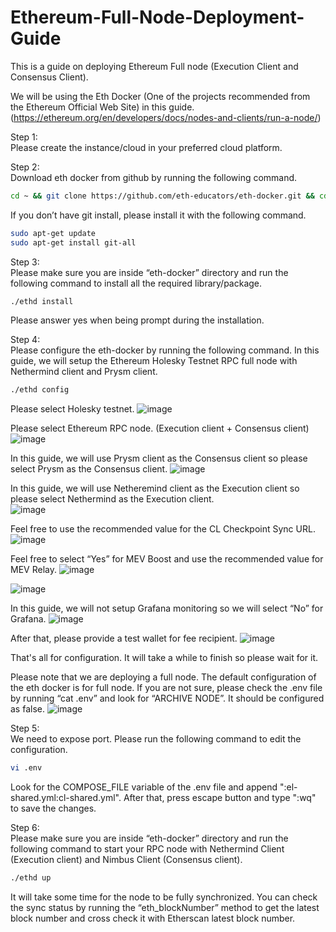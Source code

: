 # Ethereum-Full-Node-Deployment-Guide
This is a guide on deploying Ethereum Full node (Execution Client and Consensus Client). <br/>

We will be using the Eth Docker (One of the projects recommended from the Ethereum Official Web Site) in this guide. (https://ethereum.org/en/developers/docs/nodes-and-clients/run-a-node/) <br/>

Step 1: <br/>
Please create the instance/cloud in your preferred cloud platform.

Step 2: <br/>
Download eth docker from github by running the following command. <br/>
```sh
cd ~ && git clone https://github.com/eth-educators/eth-docker.git && cd eth-docker
```

If you don’t have git install, please install it with the following command. <br/>
```sh
sudo apt-get update
sudo apt-get install git-all
```

Step 3: <br/>
Please make sure you are inside “eth-docker” directory and run the following command to install all the required library/package. <br/>
```sh
./ethd install
```

Please answer yes when being prompt during the installation. 

Step 4: <br/>
Please configure the eth-docker by running the following command. In this guide, we will setup the Ethereum Holesky Testnet RPC full node with Nethermind client and Prysm client. <br/>
```sh
./ethd config
```

Please select Holesky testnet. 
![image](https://github.com/dexter68555/Ethereum-Full-Node-Deployment-Guide/assets/46341564/df9e8a88-9b3c-4063-96b6-c5c8d35d17db)

Please select Ethereum RPC node. (Execution client + Consensus client)
![image](https://github.com/dexter68555/Ethereum-Full-Node-Deployment-Guide/assets/46341564/fb33173c-5133-4532-91a9-3b12ff325a66)

In this guide, we will use Prysm client as the Consensus client so please select Prysm as the Consensus client.
![image](https://github.com/dexter68555/Ethereum-Full-Node-Deployment-Guide/assets/46341564/f3433c2b-559e-4152-9e7b-ef444780df19)

In this guide, we will use Netheremind client as the Execution client so please select Nethermind as the Execution client. <br/>
![image](https://github.com/dexter68555/Ethereum-Full-Node-Deployment-Guide/assets/46341564/86273d54-0343-4378-9e95-4e688170a44c)

Feel free to use the recommended value for the CL Checkpoint Sync URL.
![image](https://github.com/dexter68555/Ethereum-Full-Node-Deployment-Guide/assets/46341564/863c17ba-ee09-4b7e-9565-db7260a795b3)

Feel free to select “Yes” for MEV Boost and use the recommended value for MEV Relay.
![image](https://github.com/dexter68555/Ethereum-Full-Node-Deployment-Guide/assets/46341564/3406fd24-944c-4638-ad29-e723c1bd0914) <br/>

![image](https://github.com/dexter68555/Ethereum-Full-Node-Deployment-Guide/assets/46341564/2530e144-026a-4c2d-9647-b88e4adb72de)

In this guide, we will not setup Grafana monitoring so we will select “No” for Grafana.
![image](https://github.com/dexter68555/Ethereum-Full-Node-Deployment-Guide/assets/46341564/db05ed17-e3b7-4e8b-8512-f63e0733e92d)

After that, please provide a test wallet for fee recipient.
![image](https://github.com/dexter68555/Ethereum-Full-Node-Deployment-Guide/assets/46341564/25a4949b-cec0-4026-9806-1b298ec99965)

That's all for configuration. It will take a while to finish so please wait for it.

Please note that we are deploying a full node. The default configuration of the eth docker is for full node. If you are not sure, please check the .env file by running “cat .env” and look for “ARCHIVE NODE”. It should be configured as false. 
![image](https://github.com/dexter68555/Ethereum-Full-Node-Deployment-Guide/assets/46341564/85d4d156-e43f-4ba4-8064-c7a49c31aaee)

Step 5: <br/>
We need to expose port. Please run the following command to edit the configuration. <br/>
```sh
vi .env
```

Look for the COMPOSE_FILE variable of the .env file and append ":el-shared.yml:cl-shared.yml". After that, press escape button and type ":wq" to save the changes.

Step 6: <br/>
Please make sure you are inside “eth-docker” directory and run the following command to start your RPC node with Nethermind Client (Execution client) and Nimbus Client (Consensus client). <br/>
```sh
./ethd up
```

It will take some time for the node to be fully synchronized. You can check the sync status by running the “eth_blockNumber” method to get the latest block number and cross check it with Etherscan latest block number. 

